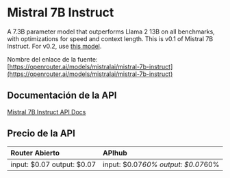 # Mistral 7B Instruct

A 7.3B parameter model that outperforms Llama 2 13B on all benchmarks, with optimizations for speed and context length.
This is v0.1 of Mistral 7B Instruct. For v0.2, use [this model](/models/mistralai/mistral-7b-instruct:nitro).

Nombre del enlace de la fuente: [https://openrouter.ai/models/mistralai/mistral-7b-instruct](https://openrouter.ai/models/mistralai/mistral-7b-instruct)

## Documentación de la API

[Mistral 7B Instruct API Docs](../apis/es/Mistral_7B_Instruct.md)

## Precio de la API

| Router Abierto | APIhub |
|:---|:---|
| input: $0.07 output: $0.07 | input: $0.07*60% output: $0.07*60% |

